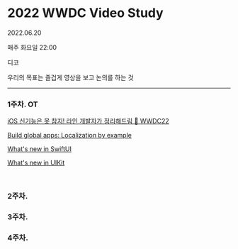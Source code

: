 # 2022 WWDC Video Study
2022.06.20

매주 화요일 22:00

디코

우리의 목표는 즐겁게 영상을 보고 논의를 하는 것

---------------

### 1주차. OT

[iOS 신기능은 못 참지! 라인 개발자가 정리해드림 🍎 WWDC22](https://www.youtube.com/watch?v=6v0JvjGNSX8)

[Build global apps: Localization by example](https://developer.apple.com/videos/play/wwdc2022/10110)

[What's new in SwiftUI](http://developer.apple.com/wwdc22/10052/)

[What's new in UIKit](http://developer.apple.com/wwdc22/10068/)

<br>

### 2주차.

### 3주차.

### 4주차.
